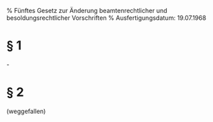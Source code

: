 % Fünftes Gesetz zur Änderung beamtenrechtlicher und besoldungsrechtlicher Vorschriften
% Ausfertigungsdatum: 19.07.1968
 
# § 1

\-

# § 2

(weggefallen)
